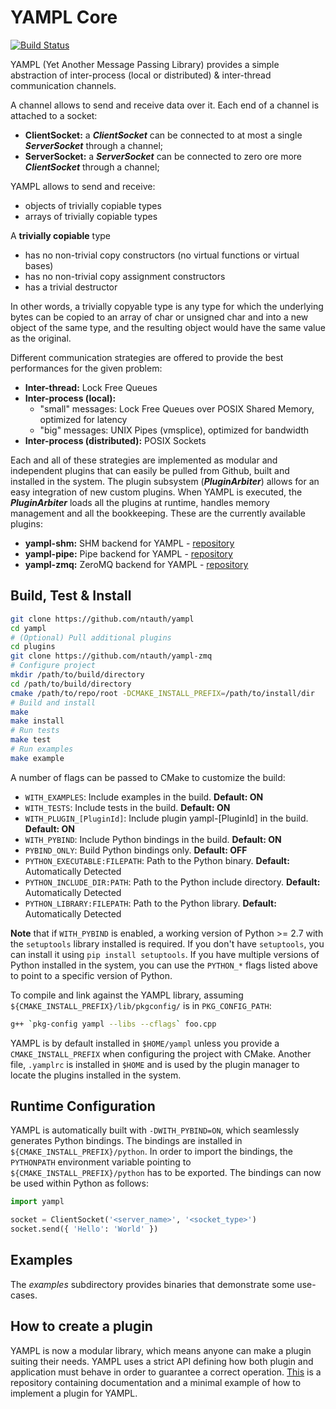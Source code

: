 # YAMPL Core

[![Build Status](https://travis-ci.org/ntauth/yampl.svg?branch=master)](https://travis-ci.org/ntauth/yampl)

YAMPL (Yet Another Message Passing Library) provides a simple abstraction of inter-process (local or distributed) & inter-thread communication channels.

A channel allows to send and receive data over it. Each end of a channel is attached to a socket:
* **ClientSocket:**  a ***ClientSocket*** can be connected to at most a single ***ServerSocket*** through a channel;
* **ServerSocket:** a ***ServerSocket*** can be connected to zero ore more ***ClientSocket*** through a channel;

YAMPL allows to send and receive: 
* objects of trivially copiable types
* arrays of trivially copiable types

A **trivially copiable** type
* has no non-trivial copy constructors (no virtual functions or virtual bases)
* has no non-trivial copy assignment constructors
* has a trivial destructor

In other words, a trivially copyable type is any type for which the underlying bytes can be copied to an array of char or unsigned char and into a new object of the same type, and the resulting object would have the same value as the original.

Different communication strategies are offered to provide the best performances for the given problem:
* **Inter-thread:** Lock Free Queues
* **Inter-process (local):**
    * "small" messages: Lock Free Queues over POSIX Shared Memory, optimized for latency
    * "big" messages: UNIX Pipes (vmsplice), optimized for bandwidth
* **Inter-process (distributed):** POSIX Sockets 

Each and all of these strategies are implemented as modular and independent plugins that can easily be pulled from Github, built and installed in the system. The plugin subsystem (***PluginArbiter***) allows for an easy integration of new custom plugins. When YAMPL is executed, the ***PluginArbiter*** loads all the plugins at runtime, handles memory management and all the bookkeeping. These are the currently available plugins:
* **yampl-shm:** SHM backend for YAMPL - [repository](https://github.com/ntauth/yampl-shm)
* **yampl-pipe:** Pipe backend for YAMPL - [repository](https://github.com/ntauth/yampl-pipe)
* **yampl-zmq:** ZeroMQ backend for YAMPL - [repository](https://github.com/ntauth/yampl-zmq)

## Build, Test & Install
``` bash
git clone https://github.com/ntauth/yampl
cd yampl
# (Optional) Pull additional plugins
cd plugins
git clone https://github.com/ntauth/yampl-zmq
# Configure project
mkdir /path/to/build/directory
cd /path/to/build/directory
cmake /path/to/repo/root -DCMAKE_INSTALL_PREFIX=/path/to/install/dir
# Build and install
make
make install
# Run tests
make test
# Run examples
make example
```

A number of flags can be passed to CMake to customize the build:
- `WITH_EXAMPLES`: Include examples in the build. **Default: ON**
- `WITH_TESTS`: Include tests in the build. **Default: ON**
- `WITH_PLUGIN_[PluginId]`: Include plugin yampl-[PluginId] in the build. **Default: ON**
- `WITH_PYBIND`: Include Python bindings in the build. **Default: ON**
- `PYBIND_ONLY`: Build Python bindings only. **Default: OFF**
- `PYTHON_EXECUTABLE:FILEPATH`: Path to the Python binary. **Default:** Automatically Detected
- `PYTHON_INCLUDE_DIR:PATH`: Path to the Python include directory. **Default:** Automatically Detected
- `PYTHON_LIBRARY:FILEPATH`: Path to the Python library. **Default:** Automatically Detected

**Note** that if `WITH_PYBIND` is enabled, a working version of Python >= 2.7 with the `setuptools` library installed is required. If you don't have `setuptools`, you can install it using ```pip install setuptools```.
If you have multiple versions of Python installed in the system, you can use the `PYTHON_*` flags listed above to point to a specific version of Python.

To compile and link against the YAMPL library, assuming `${CMAKE_INSTALL_PREFIX}/lib/pkgconfig/` is in `PKG_CONFIG_PATH`:
```bash
g++ `pkg-config yampl --libs --cflags` foo.cpp
```

YAMPL is by default installed in `$HOME/yampl` unless you provide a `CMAKE_INSTALL_PREFIX` when configuring the project with CMake. Another file, `.yamplrc` is installed in `$HOME` and is used by the plugin manager to locate the plugins installed in the system.

## Runtime Configuration
YAMPL is automatically built with `-DWITH_PYBIND=ON`, which seamlessly generates Python bindings. The bindings are installed in `${CMAKE_INSTALL_PREFIX}/python`. In order to import the bindings, the
`PYTHONPATH` environment variable pointing to `${CMAKE_INSTALL_PREFIX}/python` has to be exported. The bindings can now be used within Python as follows:
```python
import yampl

socket = ClientSocket('<server_name>', '<socket_type>')
socket.send({ 'Hello': 'World' })
```

## Examples
The *examples* subdirectory provides binaries that demonstrate some use-cases.

## How to create a plugin
YAMPL is now a modular library, which means anyone can make a plugin suiting their needs. YAMPL uses a strict API defining how both plugin and application must behave in order to guarantee a correct operation. [This](https://github.com/ntauth/yampl-example) is a repository containing documentation and a minimal example of how to implement a plugin for YAMPL.
